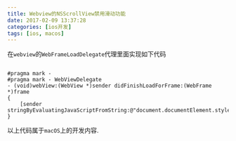 ```yaml
---
title: Webview的NSScrollView禁用滑动功能
date: 2017-02-09 13:37:28
categories: [ios开发]
tags: [ios, macos]
---
```




在`webview`的`WebFrameLoadDelegate`代理里面实现如下代码

``` objc

#pragma mark -
#pragma mark - WebViewDelegate
- (void)webView:(WebView *)sender didFinishLoadForFrame:(WebFrame *)frame
{
    [sender stringByEvaluatingJavaScriptFromString:@"document.documentElement.style.overflow='hidden'"];
}
```


以上代码属于`macOS`上的开发内容.
